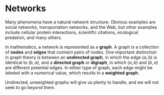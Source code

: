 # Networks

Many phenomena have a natural network structure. Obvious examples are social networks, transportation networks, and the Web, but other examples include cellular protein interactions, scientific citations, ecological predation, and many others.

In mathematics, a network is represented as a **graph**. A graph is a collection of **nodes** and **edges** that connect pairs of nodes. One important distinction in graph theory is between an **undirected graph**, in which the edge $(a,b)$ is identical to $(b,a)$, and a **directed graph** or **digraph**, in which $(a,b)$ and $(b,a)$ are different potential edges. In either type of graph, each edge might be labeled with a numerical value, which results in a **weighted graph**.

Undirected, unweighted graphs will give us plenty to handle, and we will not seek to go beyond them.